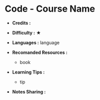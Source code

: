 # Code - Course Name

-   **Credits :** 

-   **Difficulty :** ★
-   **Languages :** language
-   **Recomanded Resources :**
    -   book
-   **Learning Tips :**
    -   tip

-   **Notes Sharing :**